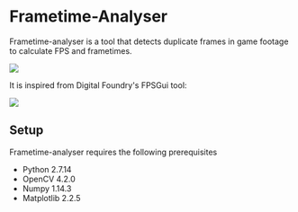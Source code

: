 # Frametime-Analyser
Frametime-analyser is a tool that detects duplicate frames in game footage to calculate FPS and frametimes.

![](/Media/RDR2.gif)

It is inspired from Digital Foundry's FPSGui tool:

[![](/Media/DF.gif)](https://youtu.be/niQfeglwDZ4?t=986)

## Setup

Frametime-analyser requires the following prerequisites

* Python 2.7.14
* OpenCV 4.2.0
* Numpy 1.14.3
* Matplotlib 2.2.5

